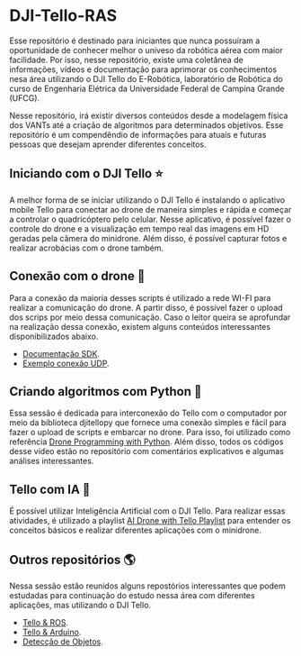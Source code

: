 # DJI-Tello-RAS

Esse repositório é destinado para iniciantes que nunca possuíram a oportunidade de conhecer melhor o univeso da robótica aérea com maior facilidade. Por isso, nesse repositório, existe uma coletânea de informações, vídeos e documentação para aprimorar os conhecimentos nesa área utilizando o DJI Tello do E-Robótica, laboratório de Robótica do curso de Engenharia Elétrica da Universidade Federal de Campina Grande (UFCG).

Nesse repositório, irá existir diversos conteúdos desde a modelagem física dos VANTs até a criação de algoritmos para determinados objetivos. Esse repositório é um compendêndio de informações para atuais e futuras pessoas que desejam aprender diferentes conceitos. 

## Iniciando com o DJI Tello ⭐

A melhor forma de se iniciar utilizando o DJI Tello é instalando o aplicativo mobile Tello para conectar ao drone de maneira simples e rápida e começar a controlar o quadricóptero pelo celular. Nesse aplicativo, é possível fazer o controle do drone e a visualização em tempo real das imagens em HD geradas pela câmera do minidrone. Além disso, é possível capturar fotos e realizar acrobácias com o drone também.  

## Conexão com o drone 🔌

Para a conexão da maioria desses scripts é utilizado a rede WI-FI para realizar a comunicação do drone. A partir disso, é possível fazer o upload dos scrips por meio dessa comunicação. Caso o leitor queira se aprofundar na realização dessa conexão, existem alguns conteúdos interessantes disponibilizados abaixo.
- [Documentação SDK](https://dl-cdn.ryzerobotics.com/downloads/Tello/Tello%20SDK%202.0%20User%20Guide.pdf).
- [Exemplo conexão UDP](https://pythontic.com/modules/socket/udp-client-server-example).

## Criando algoritmos com Python 🐍

Essa sessão é dedicada para interconexão do Tello com o computador por meio da biblioteca djitellopy que fornece uma conexão simples e fácil para fazer o upload de scripts e embarcar no drone. Para isso, foi utilizado como referência [Drone Programming with Python](https://youtu.be/LmEcyQnfpDA). Além disso, todos os códigos desse vídeo estão no repositório com comentários explicativos e algumas análises interessantes. 

## Tello com IA 🤖

É possível utilizar Inteligência Artificial com o DJI Tello. Para realizar essas atividades, é utilizado a playlist [AI Drone with Tello Playlist](https://youtube.com/playlist?list=PLMrmVZVtQTc2su8F2FB_I-lkrv83rUgcI) para entender os conceitos básicos e realizar diferentes aplicações com o minidrone. 

## Outros repositórios 🌎

Nessa sessão estão reunidos alguns repostórios interessantes que podem estudadas para continuação do estudo nessa área com diferentes aplicações, mas utilizando o DJI Tello.
- [Tello & ROS](https://github.com/clydemcqueen/tello_ros).
- [Tello & Arduino](https://github.com/akshayvernekar/telloArduino).
- [Detecção de Objetos](https://github.com/dronefreak/dji-tello-object-detection-segmentation).
